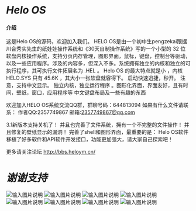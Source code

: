#  **_Helo OS_** 

####  **介绍** 
这是Helo OS的源码，欢迎加入我们。
HELO OS是由一个初中生pengzekai跟据川合秀实先生的纸娃娃操作系统和《30天自制操作系统》写的一个小型的 32 位软盘内核操作系统，支持分页内存管理，图形界面，鼠标，键盘，控制台等驱动，以及一些应用程序。涉及的内容多，但深入不多。系统拥有独立的内核和独立的可执行程序，其可执行文件拓展名为 .HEL 。
Helo OS 的最大特点就是小 ，内核 HELO.SYS 只有 45.6K ，其大小一张软盘就容得下。
启动快速迅捷，秒开。
注意，支持中文显示。
独立内核，独立运行程序 。图形化界面，界面友好，且有时间，壁纸，窗口，应用程序等
中文键盘布局及一些有趣的东西

欢迎加入HELO OS系统交流QQ群，群聊号码：644813094
如果有什么文件请联系：
作者QQ:2357749867
邮箱:2357749867@qq.com

3.1新版本支持关机了！
并且也完善了文件系统，拥有一个不完整的文件操作！
并且修复的壁纸显示的漏洞！
完善了shell和图形界面，最重要的是：
Helo OS软件移植了好多软件和API软件开发接口，功能更加强大，请大家自己探索吧！

更多请关注论坛
http://bbs.heloym.cn/

#  **_谢谢支持_** 
![输入图片说明](https://images.gitee.com/uploads/images/2020/0223/175455_395612c1_4803184.png "7.png")
![输入图片说明](https://images.gitee.com/uploads/images/2020/0223/175559_6215236c_4803184.png "5.png")
![输入图片说明](https://images.gitee.com/uploads/images/2020/0223/175507_c951974c_4803184.png "4.png")
![输入图片说明](https://images.gitee.com/uploads/images/2020/0223/175515_c368012f_4803184.png "9.png")
![输入图片说明](https://images.gitee.com/uploads/images/2020/0223/175523_abe15712_4803184.png "3.png")
![输入图片说明](https://images.gitee.com/uploads/images/2020/0223/175538_742e671e_4803184.png "1.png")
![输入图片说明](https://images.gitee.com/uploads/images/2020/0223/175544_3bb1387b_4803184.png "2.png")
![输入图片说明](https://images.gitee.com/uploads/images/2020/0223/175608_a327cc8f_4803184.png "9.png")